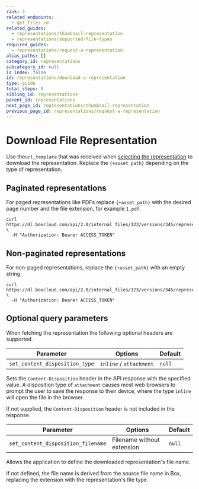 ```yaml
---
rank: 3
related_endpoints:
  - get_files_id
related_guides:
  - representations/thumbnail-representation
  - representations/supported-file-types
required_guides:
  - representations/request-a-representation
alias_paths: []
category_id: representations
subcategory_id: null
is_index: false
id: representations/download-a-representation
type: guide
total_steps: 8
sibling_id: representations
parent_id: representations
next_page_id: representations/thumbnail-representation
previous_page_id: representations/request-a-representation
---
```


# Download File Representation

Use the`url_template` that was received when
[selecting the representation][select_representation] to download
the representation. Replace the `{+asset_path}` depending on
the type of representation.

## Paginated representations

For paged representations like PDFs replace `{+asset_path}`
with the desired page number and the file extension, for example
`1.pdf`.

<!-- markdownlint-disable line-length -->

```curl
curl https://dl.boxcloud.com/api/2.0/internal_files/123/versions/345/representations/pdf/content/3.pdf \
  -H "Authorization: Bearer ACCESS_TOKEN"
```

<!-- markdownlint-enable line-length -->

## Non-paginated representations

For non-paged representations, replace the `{+asset_path}` with
an empty string.

<!-- markdownlint-disable line-length -->

```curl
curl https://dl.boxcloud.com/api/2.0/internal_files/123/versions/345/representations/jpg_32x32/content/ \
  -H "Authorization: Bearer ACCESS_TOKEN"
```

<!-- markdownlint-eable line-length -->

## Optional query parameters

When fetching the representation the following optional headers
are supported.

| Parameter                      | Options                 | Default |
| ------------------------------ | ----------------------- | ------- |
| `set_content_disposition_type` | `inline` / `attachment` | `null`  |

Sets the `Content-Disposition` header in the API response with the specified
value. A disposition type of `attachment` causes most web browsers to prompt
the user to save the response to their device, where the type `inline`
will open the file in the browser.

If not supplied, the `Content-Disposition` header is not included in the
response.

| Parameter                      | Options                    | Default |
| ------------------------------ | -------------------------- | ------- |
| `set_content_disposition_filename` | Filename without extension | `null`  |

Allows the application to define the downloaded representation's file name.

If not defined, the file name is derived from the source file name in Box,
replacing the extension with the representation's file type.

[select_representation]: guide://representations/request-a-representation
